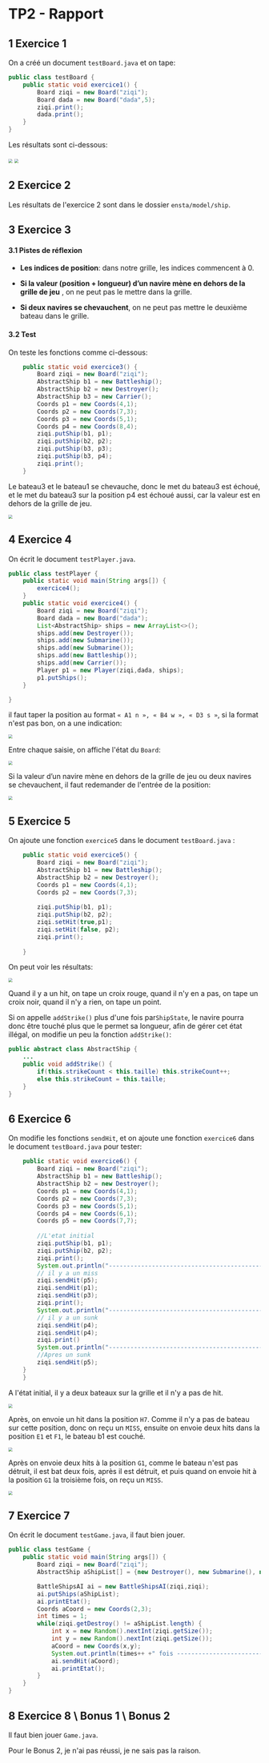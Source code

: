 # TP2 - Rapport



## 1 Exercice 1

On a créé un document `testBoard.java` et on tape:

```java
public class testBoard {
	public static void exercice1() {
		Board ziqi = new Board("ziqi");
		Board dada = new Board("dada",5);
		ziqi.print();
		dada.print();
	}
}

```

Les résultats sont ci-dessous:

<img src="figures\ex1-1.png" style="zoom:50%;" />

<img src="figures\ex1-2.png" style="zoom:50%;" />

## 2 Exercice 2

Les résultats de l'exercice 2 sont dans le dossier `ensta/model/ship`.

## 3 Exercice 3

#### 3.1 Pistes de réflexion

- **Les indices de position**:  dans notre grille, les indices commencent à  0.

- **Si la valeur (position + longueur) d’un navire mène en dehors de  la grille de jeu** , on ne peut pas le mettre dans la grille. 

- **Si deux navires se chevauchent**, on ne peut pas mettre le deuxième bateau dans le grille.

#### 3.2 Test

On teste les fonctions comme ci-dessous:

```java
	public static void exercice3() {
		Board ziqi = new Board("ziqi");
		AbstractShip b1 = new Battleship();
		AbstractShip b2 = new Destroyer();
		AbstractShip b3 = new Carrier();
		Coords p1 = new Coords(4,1);
		Coords p2 = new Coords(7,3);
		Coords p3 = new Coords(5,1);
		Coords p4 = new Coords(8,4);
		ziqi.putShip(b1, p1);
		ziqi.putShip(b2, p2);
		ziqi.putShip(b3, p3);
		ziqi.putShip(b3, p4);
		ziqi.print();
	}
```

Le bateau3 et le bateau1 se chevauche, donc le met du bateau3 est échoué, et le met du bateau3 sur la position p4 est échoué aussi, car la valeur est en dehors de la grille de jeu.

<img src="figures\ex3-1.png" style="zoom:50%;" />

## 4 Exercice 4

On écrit le document `testPlayer.java`.

```java
public class testPlayer {
	public static void main(String args[]) {
		exercice4();
	}
	public static void exercice4() {
		Board ziqi = new Board("ziqi");
		Board dada = new Board("dada");
		List<AbstractShip> ships = new ArrayList<>();
		ships.add(new Destroyer());
		ships.add(new Submarine());
		ships.add(new Submarine());
		ships.add(new Battleship());
		ships.add(new Carrier());
		Player p1 = new Player(ziqi,dada, ships);
		p1.putShips();
	}

}
```

il faut taper la position au format `« A1 n », « B4 w », « D3 s »`, si la format n'est pas bon, on a une indication:

<img src="figures\ex4-1.png" style="zoom:50%;" />

Entre chaque saisie, on affiche l'état du `Board`:

<img src="figures\ex4-2.png" style="zoom:50%;" />

Si la valeur d’un navire mène en dehors de  la grille de jeu ou deux navires se chevauchent, il faut redemander de l'entrée de la position:

<img src="figures\ex4-3.png" style="zoom:50%;" />

## 5 Exercice 5

On ajoute une fonction `exercice5` dans le document `testBoard.java` :

```java
	public static void exercice5() {
		Board ziqi = new Board("ziqi");
		AbstractShip b1 = new Battleship();
		AbstractShip b2 = new Destroyer();
		Coords p1 = new Coords(4,1);
		Coords p2 = new Coords(7,3);
		
		ziqi.putShip(b1, p1);
		ziqi.putShip(b2, p2);
		ziqi.setHit(true,p1);
		ziqi.setHit(false, p2);
		ziqi.print();
		
	}
```

On peut voir les résultats:

<img src="figures\ex5-1.png" style="zoom:50%;" />

Quand il y a un hit, on tape un croix rouge, quand il n'y en a pas, on tape un croix noir, quand il n'y a rien, on tape un point.

Si on appelle `addStrike()` plus d'une fois par`ShipState`, le navire pourra donc  être touché plus que le permet sa longueur, afin de gérer cet état illégal, on modifie un peu la fonction `addStrike()`:

```java
public abstract class AbstractShip {
    ...
	public void addStrike() {
		if(this.strikeCount < this.taille) this.strikeCount++;
		else this.strikeCount = this.taille;
	}
}
```



## 6 Exercice 6

On modifie les fonctions `sendHit`, et on ajoute une fonction `exercice6` dans le document `testBoard.java` pour tester:

```java
	public static void exercice6() {
		Board ziqi = new Board("ziqi");
		AbstractShip b1 = new Battleship();
		AbstractShip b2 = new Destroyer();
		Coords p1 = new Coords(4,1);
		Coords p2 = new Coords(7,3);
		Coords p3 = new Coords(5,1);
		Coords p4 = new Coords(6,1);
		Coords p5 = new Coords(7,7);
		
		//L'etat initial
		ziqi.putShip(b1, p1);
		ziqi.putShip(b2, p2);
		ziqi.print();
		System.out.println("---------------------------------------------------");
		// il y a un miss
		ziqi.sendHit(p5);
		ziqi.sendHit(p1);
		ziqi.sendHit(p3);
		ziqi.print();
		System.out.println("---------------------------------------------------");
		// il y a un sunk
		ziqi.sendHit(p4);
		ziqi.sendHit(p4);
		ziqi.print()
		System.out.println("---------------------------------------------------");
		//Apres un sunk
		ziqi.sendHit(p5);
	}
	}
```



A l'état initial, il y a deux bateaux sur la grille et il n'y a pas de hit.

<img src="figures\ex6-1.png" style="zoom:50%;" />

Après, on envoie un hit dans la position `H7`. Comme il n'y a pas de bateau sur cette position, donc on reçu un `MISS`, ensuite on envoie deux hits dans la position `E1` et `F1`, le bateau b1 est couché.

<img src="figures\ex6-2.png" style="zoom:50%;" />

Après on envoie deux hits à la position `G1`, comme le bateau n'est pas détruit, il est bat deux fois, après il est détruit, et puis quand on envoie hit à la position `G1` la troisième fois, on reçu un `MISS`.

<img src="figures\ex6-3.png" style="zoom:50%;" />



## 7 Exercice 7

On écrit le document `testGame.java`, il faut bien jouer.

```java
public class testGame {
	public static void main(String args[]) {
		Board ziqi = new Board("ziqi");
		AbstractShip aShipList[] = {new Destroyer(), new Submarine(), new Submarine(), new Battleship(), new Carrier()};

		BattleShipsAI ai = new BattleShipsAI(ziqi,ziqi);
		ai.putShips(aShipList);
		ai.printEtat();
		Coords aCoord = new Coords(2,3);
		int times = 1;
		while(ziqi.getDestroy() != aShipList.length) {
			int x = new Random().nextInt(ziqi.getSize());
			int y = new Random().nextInt(ziqi.getSize());
			aCoord = new Coords(x,y);
			System.out.println(times++ +" fois -----------------------------------------------------------------");
			ai.sendHit(aCoord);
			ai.printEtat();
		}
	}
}
```



## 8 Exercice 8 \ Bonus 1 \ Bonus 2

Il faut bien jouer `Game.java`.

Pour le Bonus 2, je n'ai pas réussi, je ne sais pas la raison.